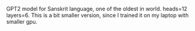 
GPT2 model for Sanskrit language, one of the oldest in world. 
heads=12 layers=6.
This is a bit smaller version, since I trained it on my laptop with smaller gpu.

